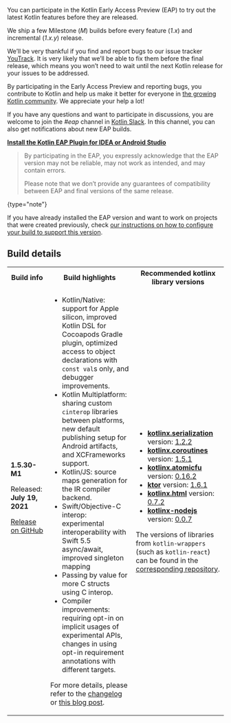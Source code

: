 [//]: # (title: Participate in the Kotlin Early Access Preview)

You can participate in the Kotlin Early Access Preview (EAP) to try out the latest Kotlin features before they are released.

We ship a few Milestone (_M_) builds before every feature (_1.x_) and incremental (_1.x.y_) release. 

We’ll be very thankful if you find and report bugs to our issue tracker [YouTrack](https://kotl.in/issue). 
It is very likely that we’ll be able to fix them before the final release, which means you won’t need to wait until the next Kotlin release for your issues to be addressed. 

By participating in the Early Access Preview and reporting bugs, you contribute to Kotlin and help us make it better 
for everyone in [the growing Kotlin community](https://kotlinlang.org/community/). We appreciate your help a lot! 

If you have any questions and want to participate in discussions, you are welcome to join the _#eap_ channel in [Kotlin Slack](https://app.slack.com/client/T09229ZC6/C0KLZSCHF). 
In this channel, you can also get notifications about new EAP builds.

**[Install the Kotlin EAP Plugin for IDEA or Android Studio](install-eap-plugin.md)**

> By participating in the EAP, you expressly acknowledge that the EAP version may not be reliable, may not work as intended, and may contain errors.
>
> Please note that we don’t provide any guarantees of compatibility between EAP and final versions of the same release. 
>
{type="note"}

If you have already installed the EAP version and want to work on projects that were created previously, 
check [our instructions on how to configure your build to support this version](configure-build-for-eap.md). 

## Build details

<table>
    <tr>
        <th>Build info</th>
        <th>Build highlights</th>
        <th>Recommended kotlinx library versions</th>
    </tr>
    <tr>
        <td><strong>1.5.30-M1</strong>
            <p>Released: <strong>July 19, 2021</strong></p>
            <p><a href="https://github.com/JetBrains/kotlin/releases/tag/v1.5.30-M1" target="_blank">Release on GitHub</a></p>
        </td>
        <td>
             <ul>
                <li>Kotlin/Native: support for Apple silicon, improved Kotlin DSL for Cocoapods Gradle plugin, optimized access to object declarations with <code>const val</code>s only, and debugger improvements.</li>
                <li>Kotlin Multiplatform: sharing custom <code>cinterop</code> libraries between platforms, new default publishing setup for Android artifacts, and XCFrameworks support.</li>
                <li>Kotlin/JS: source maps generation for the IR compiler backend.</li>
                <li>Swift/Objective-C interop: experimental interoperability with Swift 5.5 async/await, improved singleton mapping</li>
                <li>Passing by value for more C structs using C interop.</li>
                <li>Compiler improvements: requiring opt-in on implicit usages of experimental APIs, changes in using opt-in requirement annotations with different targets.</li>
            </ul>
            <p>For more details, please refer to the <a href="https://github.com/JetBrains/kotlin/releases/tag/v1.5.30-M1">changelog</a> or <a href="https://blog.jetbrains.com/kotlin/2021/07/kotlin-1-5-30-m1-released/?utm_source=documentation&amp;utm_medium=eap&amp;utm_campaign=1-5-30-eap">this blog post</a>.</p>
        </td>
        <td>
            <ul>
                <li><a href="https://github.com/Kotlin/kotlinx.serialization" target="_blank"><strong>kotlinx.serialization</strong></a> version: <a href="https://github.com/Kotlin/kotlinx.serialization/releases/tag/v1.2.2" target="_blank">1.2.2</a></li>
                <li><a href="https://github.com/Kotlin/kotlinx.coroutines" target="_blank"><strong>kotlinx.coroutines</strong></a> version: <a href="https://github.com/Kotlin/kotlinx.coroutines/releases/tag/1.5.1" target="_blank">1.5.1</a></li>
                <li><a href="https://github.com/Kotlin/kotlinx.atomicfu" target="_blank"><strong>kotlinx.atomicfu</strong></a> version: <a href="https://github.com/Kotlin/kotlinx.atomicfu/releases/tag/0.16.2" target="_blank">0.16.2</a></li>          
                <li><a href="https://ktor.io/" target="_blank"><strong>ktor</strong></a> version: <a href="https://github.com/ktorio/ktor/releases/tag/1.6.1" target="_blank">1.6.1</a></li>
                <li><a href="https://github.com/Kotlin/kotlinx.html" target="_blank"><strong>kotlinx.html</strong></a> version: <a href="https://github.com/Kotlin/kotlinx.html/releases/tag/0.7.2" target="_blank">0.7.2</a></li>
                <li><a href="https://github.com/Kotlin/kotlinx-nodejs" target="_blank"><strong>kotlinx-nodejs</strong></a> version: <a href="https://bintray.com/kotlin/kotlinx/kotlinx.nodejs/0.0.7" target="_blank">0.0.7</a></li>
            </ul>
            <p>The versions of libraries from <code>kotlin-wrappers</code> (such as <code>kotlin-react</code>) can be found in the <a href="https://github.com/JetBrains/kotlin-wrappers" target="_blank">corresponding repository</a>.</p>
        </td>
    </tr>
</table>
